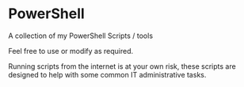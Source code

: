 # PowerShell
A collection of my PowerShell Scripts / tools

Feel free to use or modify as required.

Running scripts from the internet is at your own risk, these scripts are designed to help with some common IT administrative tasks.
